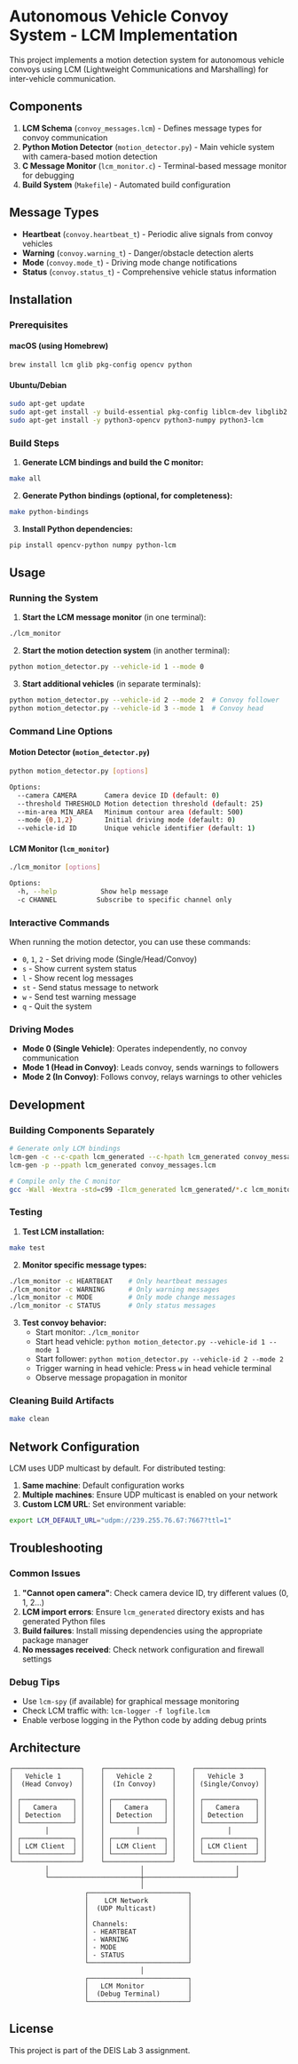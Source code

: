 # Autonomous Vehicle Convoy System - LCM Implementation

This project implements a motion detection system for autonomous vehicle convoys using LCM (Lightweight Communications and Marshalling) for inter-vehicle communication.

## Components

1. **LCM Schema** (`convoy_messages.lcm`) - Defines message types for convoy communication
2. **Python Motion Detector** (`motion_detector.py`) - Main vehicle system with camera-based motion detection
3. **C Message Monitor** (`lcm_monitor.c`) - Terminal-based message monitor for debugging
4. **Build System** (`Makefile`) - Automated build configuration

## Message Types

- **Heartbeat** (`convoy.heartbeat_t`) - Periodic alive signals from convoy vehicles
- **Warning** (`convoy.warning_t`) - Danger/obstacle detection alerts
- **Mode** (`convoy.mode_t`) - Driving mode change notifications
- **Status** (`convoy.status_t`) - Comprehensive vehicle status information

## Installation

### Prerequisites

#### macOS (using Homebrew)

```bash
brew install lcm glib pkg-config opencv python
```

#### Ubuntu/Debian

```bash
sudo apt-get update
sudo apt-get install -y build-essential pkg-config liblcm-dev libglib2.0-dev
sudo apt-get install -y python3-opencv python3-numpy python3-lcm
```

### Build Steps

1. **Generate LCM bindings and build the C monitor:**

```bash
make all
```

2. **Generate Python bindings (optional, for completeness):**

```bash
make python-bindings
```

3. **Install Python dependencies:**

```bash
pip install opencv-python numpy python-lcm
```

## Usage

### Running the System

1. **Start the LCM message monitor** (in one terminal):

```bash
./lcm_monitor
```

2. **Start the motion detection system** (in another terminal):

```bash
python motion_detector.py --vehicle-id 1 --mode 0
```

3. **Start additional vehicles** (in separate terminals):

```bash
python motion_detector.py --vehicle-id 2 --mode 2  # Convoy follower
python motion_detector.py --vehicle-id 3 --mode 1  # Convoy head
```

### Command Line Options

#### Motion Detector (`motion_detector.py`)

```bash
python motion_detector.py [options]

Options:
  --camera CAMERA       Camera device ID (default: 0)
  --threshold THRESHOLD Motion detection threshold (default: 25)
  --min-area MIN_AREA   Minimum contour area (default: 500)
  --mode {0,1,2}        Initial driving mode (default: 0)
  --vehicle-id ID       Unique vehicle identifier (default: 1)
```

#### LCM Monitor (`lcm_monitor`)

```bash
./lcm_monitor [options]

Options:
  -h, --help           Show help message
  -c CHANNEL          Subscribe to specific channel only
```

### Interactive Commands

When running the motion detector, you can use these commands:

- `0`, `1`, `2` - Set driving mode (Single/Head/Convoy)
- `s` - Show current system status
- `l` - Show recent log messages
- `st` - Send status message to network
- `w` - Send test warning message
- `q` - Quit the system

### Driving Modes

- **Mode 0 (Single Vehicle)**: Operates independently, no convoy communication
- **Mode 1 (Head in Convoy)**: Leads convoy, sends warnings to followers
- **Mode 2 (In Convoy)**: Follows convoy, relays warnings to other vehicles

## Development

### Building Components Separately

```bash
# Generate only LCM bindings
lcm-gen -c --c-cpath lcm_generated --c-hpath lcm_generated convoy_messages.lcm
lcm-gen -p --ppath lcm_generated convoy_messages.lcm

# Compile only the C monitor
gcc -Wall -Wextra -std=c99 -Ilcm_generated lcm_generated/*.c lcm_monitor.c -llcm -lglib-2.0 -o lcm_monitor
```

### Testing

1. **Test LCM installation:**

```bash
make test
```

2. **Monitor specific message types:**

```bash
./lcm_monitor -c HEARTBEAT    # Only heartbeat messages
./lcm_monitor -c WARNING      # Only warning messages
./lcm_monitor -c MODE         # Only mode change messages
./lcm_monitor -c STATUS       # Only status messages
```

3. **Test convoy behavior:**
   - Start monitor: `./lcm_monitor`
   - Start head vehicle: `python motion_detector.py --vehicle-id 1 --mode 1`
   - Start follower: `python motion_detector.py --vehicle-id 2 --mode 2`
   - Trigger warning in head vehicle: Press `w` in head vehicle terminal
   - Observe message propagation in monitor

### Cleaning Build Artifacts

```bash
make clean
```

## Network Configuration

LCM uses UDP multicast by default. For distributed testing:

1. **Same machine**: Default configuration works
2. **Multiple machines**: Ensure UDP multicast is enabled on your network
3. **Custom LCM URL**: Set environment variable:

```bash
export LCM_DEFAULT_URL="udpm://239.255.76.67:7667?ttl=1"
```

## Troubleshooting

### Common Issues

1. **"Cannot open camera"**: Check camera device ID, try different values (0, 1, 2...)
2. **LCM import errors**: Ensure `lcm_generated` directory exists and has generated Python files
3. **Build failures**: Install missing dependencies using the appropriate package manager
4. **No messages received**: Check network configuration and firewall settings

### Debug Tips

- Use `lcm-spy` (if available) for graphical message monitoring
- Check LCM traffic with: `lcm-logger -f logfile.lcm`
- Enable verbose logging in the Python code by adding debug prints

## Architecture

```
┌─────────────────┐    ┌─────────────────┐    ┌─────────────────┐
│   Vehicle 1     │    │   Vehicle 2     │    │   Vehicle 3     │
│  (Head Convoy)  │    │  (In Convoy)    │    │ (Single/Convoy) │
│                 │    │                 │    │                 │
│ ┌─────────────┐ │    │ ┌─────────────┐ │    │ ┌─────────────┐ │
│ │   Camera    │ │    │ │   Camera    │ │    │ │   Camera    │ │
│ │ Detection   │ │    │ │ Detection   │ │    │ │ Detection   │ │
│ └─────────────┘ │    │ └─────────────┘ │    │ └─────────────┘ │
│        │        │    │        │        │    │        │        │
│ ┌─────────────┐ │    │ ┌─────────────┐ │    │ ┌─────────────┐ │
│ │ LCM Client  │ │    │ │ LCM Client  │ │    │ │ LCM Client  │ │
│ └─────────────┘ │    │ └─────────────┘ │    │ └─────────────┘ │
└─────────────────┘    └─────────────────┘    └─────────────────┘
         │                       │                       │
         └───────────────────────┼───────────────────────┘
                                 │
                   ┌─────────────────────────┐
                   │    LCM Network          │
                   │  (UDP Multicast)        │
                   │                         │
                   │ Channels:               │
                   │ - HEARTBEAT             │
                   │ - WARNING               │
                   │ - MODE                  │
                   │ - STATUS                │
                   └─────────────────────────┘
                                 │
                   ┌─────────────────────────┐
                   │   LCM Monitor           │
                   │  (Debug Terminal)       │
                   └─────────────────────────┘
```

## License

This project is part of the DEIS Lab 3 assignment.
